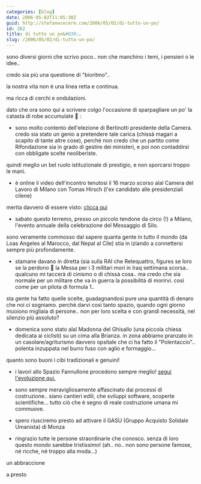 ```yaml
---
categories: [blog]
date: 2006-05-02T11:05:30Z
guid: http://stefanocecere.com/2006/05/02/di-tutto-un-po/
id: 262
title: di tutto un po&#039;…
slug: /2006/05/02/di-tutto-un-po/
---
```


sono diversi giorni che scrivo poco.. non che manchino i temi, i pensieri o le idee..
  
credo sia più una questione di "bioritmo"..
  
la nostra vita non è una linea retta e continua.
  
ma ricca di cerchi e ondulazioni.

<img src='/wp-content/catasta.jpg' alt='' align='left' />dato che ora sono qui a scrivere colgo l'occasione di sparpagliare un po' la catasta di robe accumulate 🙂 :

- sono molto contento dell'elezione di Bertinotti presidente della Camera. credo sia stato un genio a pretendere tale carica (chissà magari a scapito di tante altre cose), perché non credo che un partito come Rifondazione sia in grado di gestire dei ministeri, e poi non contaddirsi con obbligate scelte neoliberiste.
  
quindi meglio un bel ruolo istituzionale di prestigio, e non sporcarsi troppo le mani.

- è online il video dell'incontro tenutosi il 16 marzo scorso alal Camera del Lavoro di Milano con Tomas Hirsch (l'ex candidato alle presidenziali cilene)
  
merita davvero di essere visto: <a href="http://www.humanisteurope.org/en/tomas-hirsch/tomy-mm/milan-incontro-pubblico/" target="_blank">clicca qui</a>

- sabato questo terremo, presso un piccolo tendone da circo (!) a Milano, l'evento annuale della celebrazione del Messaggio di Silo.
  
sono veramente commosso dal sapere quanta gente in tutto il mondo (da Loas Angeles al Marocco, dal Nepal al Cile) stia in iziando a connettersi sempre più profondamente.

- stamane davano in diretta (sia sulla RAI che Retequattro, figures se loro se la perdono 🙂 la Messa per i 3 militari mori in Iraq settimana scorsa.. qualcuno mi taccerà di cinismo o di chissà cosa.. ma credo che sia normale per un militare che va in guerra la possibilità di morirvi. così come per un pilota di formula 1..
  
sta gente ha fatto quelle scelte, guadagnandosi pure una quantità di denaro che noi ci sogniamo. perché darvi così tanto spazio, quando ogni giorno muoiono migliaia di persone.. non per loro scelta e con grandi necessità, nel silenzio più assoluto?

- domenica sono stato alal Madonna del Ghisallo (una piccola chiesa dedicata ai ciclisti) su un cima alla Brianza. in zona abbiamo pranzato in un casolare/agriturismo davvero opsitale che ci ha fatto il "Polentaccio".. polenta inzuppata nel burro fuso con aglio e formaggio…
  
quanto sono buoni i cibi tradizionali e genuini!

- i lavori allo Spazio Fannullone procedono sempre meglio! <a href="http://www.ilfannullone.it/foto/album/spennellamento_fannullone//thumbnails/" target="_blank">segui l'evoluzione qui.</a>

- sono sempre meravigliosamente affascinato dai processi di costruzione.. siano cantieri edili, che sviluppi software, scoperte scientifiche… tutto ciò che è segno di reale costruzione umana mi commuove.

- spero riusciremo presto ad attivare il GASU (Gruppo Acquisto Solidale Umanista) di Monza

- ringrazio tutte le persone straordinarie che conosco. senza di loro questo mondo sarebbe tristissimo! (ah.. no.. non sono persone famose, né ricche, né troppo alla moda…)

un abbraccione
  
a presto